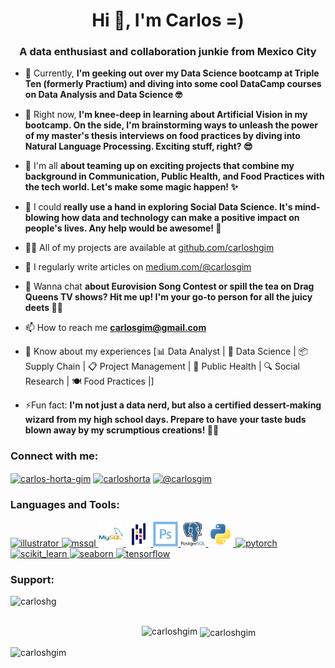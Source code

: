<h1 align="center">Hi 👋, I'm Carlos =)</h1>
<h3 align="center">A data enthusiast and collaboration junkie from Mexico City</h3>

- 🔭 Currently, **I'm geeking out over my Data Science bootcamp at Triple Ten (formerly Practium) and diving into some cool DataCamp courses on Data Analysis and Data Science 🤓**

- 🌱 Right now, **I'm knee-deep in learning about Artificial Vision in my bootcamp. On the side, I'm brainstorming ways to unleash the power of my master's thesis interviews on food practices by diving into Natural Language Processing. Exciting stuff, right? 😎**

- 👯 I'm all **about teaming up on exciting projects that combine my background in Communication, Public Health, and Food Practices with the tech world. Let's make some magic happen! ✨**

- 🤝 I could **really use a hand in exploring Social Data Science. It's mind-blowing how data and technology can make a positive impact on people's lives. Any help would be awesome! 🙏**

- 👨‍💻 All of my projects are available at [github.com/carloshgim](github.com/carloshgim)

- 📝 I regularly write articles on [medium.com/@carlosgim](medium.com/@carlosgim)

- 💬 Wanna chat **about Eurovision Song Contest or spill the tea on Drag Queens TV shows? Hit me up! I'm your go-to person for all the juicy deets 🎤💃**

- 📫 How to reach me **carlosgim@gmail.com**

- 📄 Know about my experiences [📊 Data Analyst | 🧪 Data Science | 📦 Supply Chain | 📋 Project Management | 🏥 Public Health | 🔍 Social Research | 🍽️ Food Practices |]

- ⚡Fun fact: **I'm not just a data nerd, but also a certified dessert-making wizard from my high school days. Prepare to have your taste buds blown away by my scrumptious creations! 🍰🎩**

<h3 align="left">Connect with me:</h3>
<p align="left">
<a href="https://linkedin.com/in/carlos-horta-gim" target="blank"><img align="center" src="https://raw.githubusercontent.com/rahuldkjain/github-profile-readme-generator/master/src/images/icons/Social/linked-in-alt.svg" alt="carlos-horta-gim" height="30" width="40" /></a>
<a href="https://kaggle.com/carloshorta" target="blank"><img align="center" src="https://raw.githubusercontent.com/rahuldkjain/github-profile-readme-generator/master/src/images/icons/Social/kaggle.svg" alt="carloshorta" height="30" width="40" /></a>
<a href="https://medium.com/@carlosgim" target="blank"><img align="center" src="https://raw.githubusercontent.com/rahuldkjain/github-profile-readme-generator/master/src/images/icons/Social/medium.svg" alt="@carlosgim" height="30" width="40" /></a>
</p>

<h3 align="left">Languages and Tools:</h3>
<p align="left"> <a href="https://www.adobe.com/in/products/illustrator.html" target="_blank" rel="noreferrer"> <img src="https://www.vectorlogo.zone/logos/adobe_illustrator/adobe_illustrator-icon.svg" alt="illustrator" width="40" height="40"/> </a> <a href="https://www.microsoft.com/en-us/sql-server" target="_blank" rel="noreferrer"> <img src="https://www.svgrepo.com/show/303229/microsoft-sql-server-logo.svg" alt="mssql" width="40" height="40"/> </a> <a href="https://www.mysql.com/" target="_blank" rel="noreferrer"> <img src="https://raw.githubusercontent.com/devicons/devicon/master/icons/mysql/mysql-original-wordmark.svg" alt="mysql" width="40" height="40"/> </a> <a href="https://pandas.pydata.org/" target="_blank" rel="noreferrer"> <img src="https://raw.githubusercontent.com/devicons/devicon/2ae2a900d2f041da66e950e4d48052658d850630/icons/pandas/pandas-original.svg" alt="pandas" width="40" height="40"/> </a> <a href="https://www.photoshop.com/en" target="_blank" rel="noreferrer"> <img src="https://raw.githubusercontent.com/devicons/devicon/master/icons/photoshop/photoshop-line.svg" alt="photoshop" width="40" height="40"/> </a> <a href="https://www.postgresql.org" target="_blank" rel="noreferrer"> <img src="https://raw.githubusercontent.com/devicons/devicon/master/icons/postgresql/postgresql-original-wordmark.svg" alt="postgresql" width="40" height="40"/> </a> <a href="https://www.python.org" target="_blank" rel="noreferrer"> <img src="https://raw.githubusercontent.com/devicons/devicon/master/icons/python/python-original.svg" alt="python" width="40" height="40"/> </a> <a href="https://pytorch.org/" target="_blank" rel="noreferrer"> <img src="https://www.vectorlogo.zone/logos/pytorch/pytorch-icon.svg" alt="pytorch" width="40" height="40"/> </a> <a href="https://scikit-learn.org/" target="_blank" rel="noreferrer"> <img src="https://upload.wikimedia.org/wikipedia/commons/0/05/Scikit_learn_logo_small.svg" alt="scikit_learn" width="40" height="40"/> </a> <a href="https://seaborn.pydata.org/" target="_blank" rel="noreferrer"> <img src="https://seaborn.pydata.org/_images/logo-mark-lightbg.svg" alt="seaborn" width="40" height="40"/> </a> <a href="https://www.tensorflow.org" target="_blank" rel="noreferrer"> <img src="https://www.vectorlogo.zone/logos/tensorflow/tensorflow-icon.svg" alt="tensorflow" width="40" height="40"/> </a> </p>


<h3 align="left">Support:</h3>
<p><a href="https://www.buymeacoffee.com/carloshg"> <img align="left" src="https://cdn.buymeacoffee.com/buttons/v2/default-yellow.png" height="50" width="210" alt="carloshg" /></a></p><br><br>


<p><img align="left" src="https://github-readme-stats.vercel.app/api/top-langs?username=carloshgim&show_icons=true&locale=en&layout=compact" alt="carloshgim" /></p>

<p>&nbsp;<img align="center" src="https://github-readme-stats.vercel.app/api?username=carloshgim&show_icons=true&locale=en" alt="carloshgim" /></p>

<p><img align="center" src="https://github-readme-streak-stats.herokuapp.com/?user=carloshgim&" alt="carloshgim" /></p>

